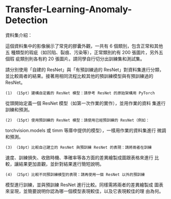 # Transfer-Learning-Anomaly-Detection

資料集介紹：

這個資料集中的影像展示了常見的膠囊外觀，一共有 6 個類別，包含正常和其他五
種類型的瑕疵（如凹陷、裂痕、污染等），正常類別約有 200 張圖片，另外五個瑕
疵類別則各有約 20 張圖片。請同學自行切分出訓練集和測試集。

請分別使用「自建的 ResNet」與「有預訓練過的 ResNet」對資料集進行分類，
並比較兩者的結果。接著用相同流程比較其他的預訓練模型與有預訓練過的
ResNet。

    (1) （15pt）建構自定義的 ResNet 模型：請參考 ResNet 的原始架構用 PyTorch
從頭開始定義一個 ResNet 模型（如第一次作業的實作），並用作業的資料
集進行訓練和預測。

    (2) （15pt）使用預訓練的 ResNet 模型：請使用已經預訓練的 ResNet（例如：
torchvision.models 或 timm 等庫中提供的模型），一樣用作業的資料集進行
微調和預測。

    (3) （10pt）比較自己建立的 ResNet 與預訓練 ResNet 的表現：請將兩者在訓練
速度、訓練損失、收斂時機、準確率等各方面的差異繪製成圖跟表格來進行
比較，讓結果更加直觀，並針對結果進行簡短說明。

    (4) （25pt）比較不同預訓練模型的表現：請再使用一個 ResNet 以外的預訓練
模型進行訓練，並與預訓練 ResNet 進行比較。同樣需將兩者的差異繪製成
圖表來呈現，並簡要說明你認為哪一個模型表現較佳，以及它表現較佳的理
由為何。

